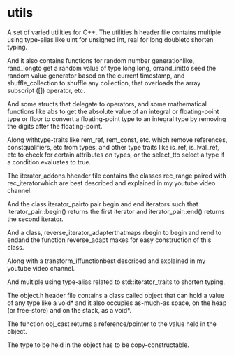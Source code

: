 # utils
A set of varied utilities for C++.
The utilities.h header file contains multiple using type-alias like uint for unsigned int,
real for long doubleto shorten typing.

And it also contains functions for random number generationlike, 
rand_longto get a random value of type long long,
orrand_initto seed the random value generator based on the current timestamp,
and shuffle_collection to shuffle any collection, that overloads the array subscript ([]) operator, etc.

And some structs that delegate to operators, and some mathematical functions like abs to get the absolute value of an integral or floating-point type or floor to convert a floating-point type to an integral type by removing the digits after the floating-point.

Along withtype-traits like 
rem_ref, rem_const, etc. 
which remove references, constqualifiers, etc from types, and other type traits like 
is_ref, is_lval_ref, etc 
to check for certain attributes on types, 
or the select_tto select a type if a condition evaluates to true.

The iterator_addons.hheader file contains
the classes rec_range paired with rec_iteratorwhich are best described and explained in my youtube video channel.

And the class iterator_pairto pair begin and end iterators such that iterator_pair::begin() returns the first iterator and iterator_pair::end() returns the second iterator.

And a class, reverse_iterator_adapterthatmaps rbegin to begin and rend to endand the function reverse_adapt makes for easy construction of this class.

Along with a transform_iffunctionbest described and explained in my youtube video channel.

And multiple using type-alias related to std::iterator_traits to shorten typing.

The object.h header file contains a class called object that can hold a value of any type like a void* and it also occupies as-much-as space, on the heap (or free-store) and on the stack, as a void*.

The function obj_cast returns a reference/pointer to the value held in the object.

The type to be held in the object has to be copy-constructable.





